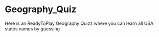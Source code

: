 # Geography_Quiz
Here is an ReadyToPlay Geography Quizz where you can learn all USA states names by guessing
